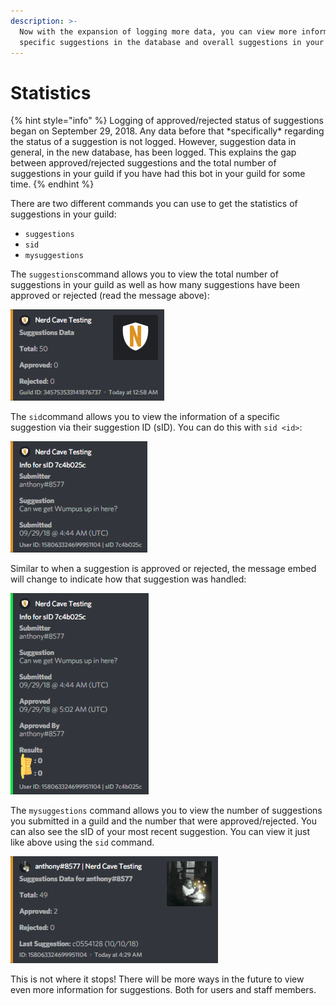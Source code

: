 ```yaml
---
description: >-
  Now with the expansion of logging more data, you can view more information on
  specific suggestions in the database and overall suggestions in your guild!
---
```


# Statistics

{% hint style="info" %}
Logging of approved/rejected status of suggestions began on September 29, 2018. Any data before that \*specifically\* regarding the status of a suggestion is not logged. However, suggestion data in general, in the new database, has been logged. This explains the gap between approved/rejected suggestions and the total number of suggestions in your guild if you have had this bot in your guild for some time.
{% endhint %}

There are two different commands you can use to get the statistics of suggestions in your guild:

* `suggestions`
* `sid`
* `mysuggestions`

The `suggestions`command allows you to view the total number of suggestions in your guild as well as how many suggestions have been approved or rejected \(read the message above\):

![An example of suggestions down](.gitbook/assets/3wbt3zc.png)

The `sid`command allows you to view the information of a specific suggestion via their suggestion ID \(sID\). You can do this with `sid <id>`:

![Information of a suggestion](.gitbook/assets/pscp8sa.png)

Similar to when a suggestion is approved or rejected, the message embed will change to indicate how that suggestion was handled:

![Information for a suggestion that was approved](.gitbook/assets/wdzwiq4.png)

The `mysuggestions` command allows you to view the number of suggestions you submitted in a guild and the number that were approved/rejected. You can also see the sID of your most recent suggestion. You can view it just like above using the `sid` command.

![](.gitbook/assets/a63nbve.png)

This is not where it stops! There will be more ways in the future to view even more information for suggestions. Both for users and staff members.

